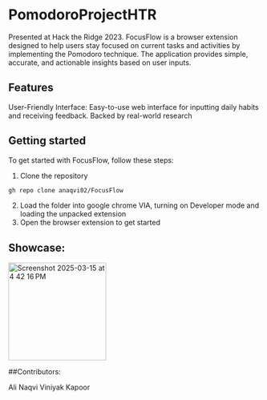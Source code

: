 # PomodoroProjectHTR
Presented at Hack the Ridge 2023. FocusFlow is a browser extension designed to help users stay focused on current tasks and activities by implementing the Pomodoro technique. The application provides simple, accurate, and actionable insights based on user inputs.

## Features
User-Friendly Interface: Easy-to-use web interface for inputting daily habits and receiving feedback.
Backed by real-world research

## Getting started
To get started with FocusFlow, follow these steps:
1. Clone the repository
```bash
gh repo clone anaqvi02/FocusFlow
```
2. Load the folder into google chrome VIA, turning on Developer mode and loading the unpacked extension
3. Open the browser extension to get started

## Showcase:
<img width="195" alt="Screenshot 2025-03-15 at 4 42 16 PM" src="https://github.com/user-attachments/assets/5123842a-8e67-449d-ae86-62ceb0506d15" />

##Contributors:

Ali Naqvi
Viniyak Kapoor
